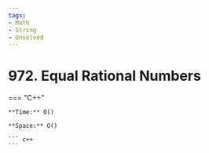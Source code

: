 ```yaml
---
tags:
- Math
- String
- Unsolved
---
```



# 972. Equal Rational Numbers

=== "C++"

    **Time:** O()

    **Space:** O()

    ``` c++
    ```